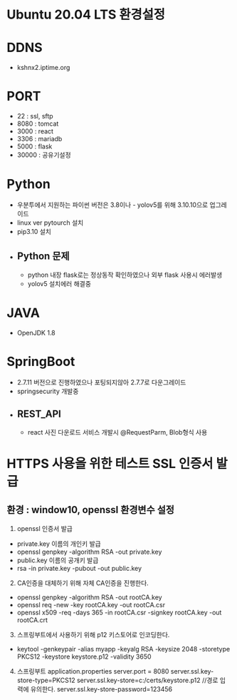 Ubuntu 20.04 LTS 환경설정
=============

# DDNS
* kshnx2.iptime.org

# PORT
* 22 : ssl, sftp
* 8080 : tomcat
* 3000 : react
* 3306 : mariadb
* 5000 : flask
* 30000 : 공유기설정

# Python
- 우분투에서 지원하는 파이썬 버전은 3.8이나 - yolov5를 위해 3.10.10으로 업그레이드 
- linux ver pytourch 설치
- pip3.10 설치
- ## Python 문제
  - python 내장 flask로는 정상동작 확인하였으나 외부 flask 사용시 에러발생
  - yolov5 설치에러 해결중 

# JAVA
- OpenJDK 1.8

# SpringBoot
- 2.7.11 버전으로 진행하였으나 포팅되지않아 2.7.7로 다운그레이드
- springsecurity 개발중
- ## REST_API
  - react 사진 다운로드 서비스 개발시 @RequestParm, Blob형식 사용

# HTTPS 사용을 위한 테스트 SSL 인증서 발급
## 환경 : window10, openssl 환경변수 설정

1. openssl 인증서 발급
 - private.key 이름의 개인키 발급
 - openssl genpkey -algorithm RSA -out private.key
 - public.key 이름의 공개키 발급 
 - rsa -in private.key -pubout -out public.key


2. CA인증을 대체하기 위해 자체 CA인증을 진행한다.
 - openssl genpkey -algorithm RSA -out rootCA.key
 - openssl req -new -key rootCA.key -out rootCA.csr
 - openssl x509 -req -days 365 -in rootCA.csr -signkey rootCA.key -out rootCA.crt
 
3. 스프링부트에서 사용하기 위해 p12 키스토어로 인코딩한다.
 - keytool -genkeypair -alias myapp -keyalg RSA -keysize 2048 -storetype PKCS12 -keystore keystore.p12 -validity 3650

4. 스프링부트 application.properties
 server.port = 8080
 server.ssl.key-store-type=PKCS12
 server.ssl.key-store=c:/certs/keystore.p12 //경로 입력에 유의한다.
 server.ssl.key-store-password=123456

